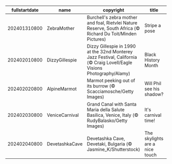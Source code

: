 |fullstartdate|name|copyright|title|image|
|--|--|--|--|--|
202401310800|ZebraMother|Burchell's zebra mother and foal, Rietvlei Nature Reserve, South Africa (© Richard Du Toit/Minden Pictures)|Stripe a pose|![](/en-US/2024/02/202401310800ZebraMother.jpg)|
202402010800|DizzyGillespie|Dizzy Gillespie in 1990 at the 32nd Monterey Jazz Festival, California (© Craig Lovell/Eagle Visions Photography/Alamy)|Black History Month|![](/en-US/2024/02/202402010800DizzyGillespie.jpg)|
202402020800|AlpineMarmot|Marmot peeking out of its burrow (© Scacciamosche/Getty Images)|Will Phil see his shadow?|![](/en-US/2024/02/202402020800AlpineMarmot.jpg)|
202402030800|VeniceCarnival|Grand Canal with Santa Maria della Salute Basilica, Venice, Italy (© RudyBalasko/Getty Images)|It's carnival time!|![](/en-US/2024/02/202402030800VeniceCarnival.jpg)|
202402040800|DevetashkaCave|Devetashka Cave, Devetaki, Bulgaria (© Jasmine_K/Shutterstock)|The skylights are a nice touch|![](/en-US/2024/02/202402040800DevetashkaCave.jpg)|
